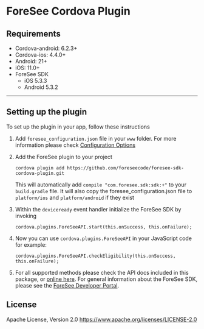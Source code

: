 # ForeSee Cordova Plugin

## Requirements 

* Cordova-android: 6.2.3+
* Cordova-ios: 4.4.0+
* Android: 21+
* iOS: 11.0+
* ForeSee SDK
    * iOS 5.3.3
    * Android 5.3.2

----
## Setting up the plugin

To set up the plugin in your app, follow these instructions

1. Add `foresee_configuration.json` file in your `www` folder. For more information please check [Configuration Options](https://developer.foresee.com/docs/configuration-1)

2. Add the ForeSee plugin to your project 

   ```
   cordova plugin add https://github.com/foreseecode/foresee-sdk-cordova-plugin.git
   ```

   This will automatically add `compile "com.foresee.sdk:sdk:+"` to your `build.gradle` file. 
   It will also copy the foresee_configuration.json file to `platform/ios` and `platform/android` if they exist

3. Within the `deviceready` event handler initialize the ForeSee SDK by invoking 

    ```
    cordova.plugins.ForeSeeAPI.start(this.onSuccess, this.onFailure);
    ```

4. Now you can use `cordova.plugins.ForeSeeAPI` in your JavaScript code for example:

   ```
   cordova.plugins.ForeSeeAPI.checkEligibility(this.onSuccess, this.onFailure);
   ```

5. For all supported methods please check the API docs included in this package, or [online here](http://developer.foresee.com/downloads/sdk/mobile/cordova/current/docs/index.html). For general information about the ForeSee SDK, please see the [ForeSee Developer Portal](https://developer.foresee.com/).
   
   
   
## License 
Apache License, Version 2.0 
https://www.apache.org/licenses/LICENSE-2.0
